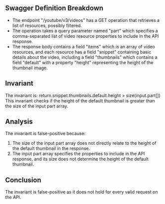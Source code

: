 ## Swagger Definition Breakdown
- The endpoint "/youtube/v3/videos" has a GET operation that retrieves a list of resources, possibly filtered.
- The operation takes a query parameter named "part" which specifies a comma-separated list of video resource properties to include in the API response.
- The response body contains a field "items" which is an array of video resources, and each resource has a field "snippet" containing basic details about the video, including a field "thumbnails" which contains a field "default" with a property "height" representing the height of the thumbnail image.

## Invariant
The invariant is: return.snippet.thumbnails.default.height > size(input.part[])
This invariant checks if the height of the default thumbnail is greater than the size of the input part array.

## Analysis
The invariant is false-positive because:
1. The size of the input part array does not directly relate to the height of the default thumbnail in the response.
2. The input part array specifies the properties to include in the API response, and its size does not determine the height of the default thumbnail.

## Conclusion
The invariant is false-positive as it does not hold for every valid request on the API.
